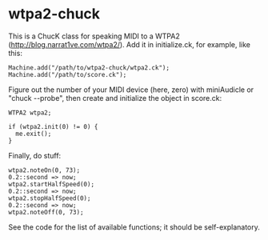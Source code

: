 wtpa2-chuck
===========

This is a ChucK class for speaking MIDI to a WTPA2 (http://blog.narrat1ve.com/wtpa2/).  Add it in initialize.ck, for example, like this:

```
Machine.add("/path/to/wtpa2-chuck/wtpa2.ck");
Machine.add("/path/to/score.ck");
```

Figure out the number of your MIDI device (here, zero) with miniAudicle or "chuck --probe", then create and initialize the object in score.ck:

```
WTPA2 wtpa2;

if (wtpa2.init(0) != 0) {
  me.exit();
}
```

Finally, do stuff:

```
wtpa2.noteOn(0, 73);
0.2::second => now;
wtpa2.startHalfSpeed(0);
0.2::second => now;
wtpa2.stopHalfSpeed(0);
0.2::second => now;
wtpa2.noteOff(0, 73);
```

See the code for the list of available functions; it should be self-explanatory.